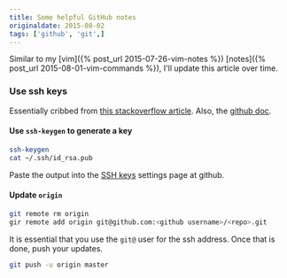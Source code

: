 ```yaml
---
title: Some helpful GitHub notes
originaldate: 2015-08-02
tags: ['github', 'git',]
---
```

Similar to my [vim]({% post_url 2015-07-26-vim-notes %}) 
[notes]({% post_url 2015-08-01-vim-commands %}), 
I'll update this article over time.

### Use ssh keys

Essentially cribbed from [this stackoverflow
article](http://stackoverflow.com/a/24572857).
Also, the [github doc](https://help.github.com/articles/generating-ssh-keys/).

#### Use `ssh-keygen` to generate a key

```bash
ssh-keygen
cat ~/.ssh/id_rsa.pub
```

Paste the output into the [SSH keys](https://github.com/settings/ssh) 
settings page at github.

#### Update `origin`

```bash
git remote rm origin
gir remote add origin git@github.com:<github username>/<repo>.git
```

It is essential that you use the `git@` user for the ssh address.
Once that is done, push your updates.

```bash
git push -u origin master
```
